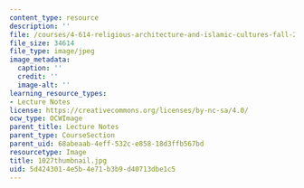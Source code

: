 ```yaml
---
content_type: resource
description: ''
file: /courses/4-614-religious-architecture-and-islamic-cultures-fall-2002/5d4243014e5b4e71b3b9d40713dbe1c5_1027thumbnail.jpg
file_size: 34614
file_type: image/jpeg
image_metadata:
  caption: ''
  credit: ''
  image-alt: ''
learning_resource_types:
- Lecture Notes
license: https://creativecommons.org/licenses/by-nc-sa/4.0/
ocw_type: OCWImage
parent_title: Lecture Notes
parent_type: CourseSection
parent_uid: 68abeaab-4eff-532c-e858-18d3ffb567bd
resourcetype: Image
title: 1027thumbnail.jpg
uid: 5d424301-4e5b-4e71-b3b9-d40713dbe1c5
---
```

